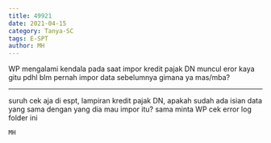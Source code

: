 ```yaml
---
title: 49921
date: 2021-04-15
category: Tanya-SC
tags: E-SPT
author: MH
---
```


WP mengalami kendala pada saat impor kredit pajak DN muncul eror kaya gitu pdhl blm pernah impor data sebelumnya gimana ya mas/mba?

---

suruh cek aja di espt, lampiran kredit pajak DN, apakah sudah ada isian data yang sama dengan yang dia mau impor itu? sama minta WP cek error log folder ini

`MH`
